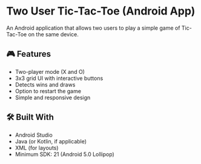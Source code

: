# Two User Tic-Tac-Toe (Android App)

An Android application that allows two users to play a simple game of Tic-Tac-Toe on the same device.

## 🎮 Features

- Two-player mode (X and O)
- 3x3 grid UI with interactive buttons
- Detects wins and draws
- Option to restart the game
- Simple and responsive design

## 🛠️ Built With

- Android Studio
- Java (or Kotlin, if applicable)
- XML (for layouts)
- Minimum SDK: 21 (Android 5.0 Lollipop)


